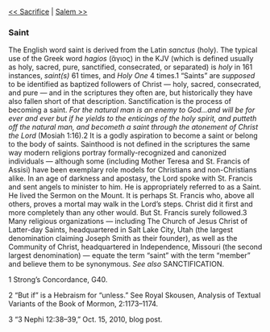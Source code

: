 [<< Sacrifice](Sacrifice.md)  |  [Salem >>](Salem.md)

### Saint
The English word saint is derived from the Latin *sanctus* (holy). The typical use of the Greek word *hagios* (ἅγιος) in the KJV (which is defined usually as holy, sacred, pure, sanctified, consecrated, or separated) is *holy* in 161 instances, *saint(s)* 61 times, and *Holy One* 4 times.1 “Saints” are *supposed* to be identified as baptized followers of Christ — holy, sacred, consecrated, and pure — and in the scriptures they often are, but historically they have also fallen short of that description. Sanctification is the process of becoming a saint. *For the natural man is an enemy to God…and will be for ever and ever but if he yields to the enticings of the holy spirit, and putteth off the natural man, and becometh a saint through the atonement of Christ the Lord* (Mosiah 1:16).2 It is a godly aspiration to become a saint or belong to the body of saints. Sainthood is not defined in the scriptures the same way modern religions portray formally-recognized and canonized individuals — although some (including Mother Teresa and St. Francis of Assisi) have been exemplary role models for Christians and non-Christians alike. In an age of darkness and apostasy, the Lord spoke with St. Francis and sent angels to minister to him. He is appropriately referred to as a Saint. He lived the Sermon on the Mount. It is perhaps St. Francis who, above all others, proves a mortal may walk in the Lord’s steps. Christ did it first and more completely than any other would. But St. Francis surely followed.3 Many religious organizations — including The Church of Jesus Christ of Latter-day Saints, headquartered in Salt Lake City, Utah (the largest denomination claiming Joseph Smith as their founder), as well as the Community of Christ, headquartered in Independence, Missouri (the second largest denomination) — equate the term “saint” with the term “member” and believe them to be synonymous. *See also* SANCTIFICATION.



1 Strong’s Concordance, G40.


2 “But if” is a Hebraism for “unless.” See Royal Skousen, Analysis of Textual Variants of the Book of Mormon, 2:1173–1174.


3 “3 Nephi 12:38–39,” Oct. 15, 2010, blog post.